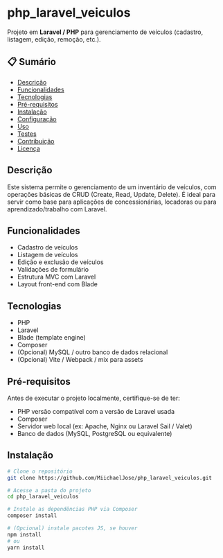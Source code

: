 # php_laravel_veiculos

Projeto em **Laravel / PHP** para gerenciamento de veículos (cadastro, listagem, edição, remoção, etc.).

## 📋 Sumário

- [Descrição](#descrição)  
- [Funcionalidades](#funcionalidades)  
- [Tecnologias](#tecnologias)  
- [Pré-requisitos](#pré-requisitos)  
- [Instalação](#instalação)  
- [Configuração](#configuração)  
- [Uso](#uso)  
- [Testes](#testes)  
- [Contribuição](#contribuição)  
- [Licença](#licença)  

## Descrição

Este sistema permite o gerenciamento de um inventário de veículos, com operações básicas de CRUD (Create, Read, Update, Delete). É ideal para servir como base para aplicações de concessionárias, locadoras ou para aprendizado/trabalho com Laravel.

## Funcionalidades

- Cadastro de veículos  
- Listagem de veículos  
- Edição e exclusão de veículos  
- Validações de formulário  
- Estrutura MVC com Laravel  
- Layout front-end com Blade  

## Tecnologias

- PHP  
- Laravel  
- Blade (template engine)  
- Composer  
- (Opcional) MySQL / outro banco de dados relacional  
- (Opcional) Vite / Webpack / mix para assets  

## Pré-requisitos

Antes de executar o projeto localmente, certifique-se de ter:

- PHP versão compatível com a versão de Laravel usada  
- Composer  
- Servidor web local (ex: Apache, Nginx ou Laravel Sail / Valet)  
- Banco de dados (MySQL, PostgreSQL ou equivalente)  

## Instalação

```bash
# Clone o repositório
git clone https://github.com/MiichaelJose/php_laravel_veiculos.git

# Acesse a pasta do projeto
cd php_laravel_veiculos

# Instale as dependências PHP via Composer
composer install

# (Opcional) instale pacotes JS, se houver
npm install
# ou
yarn install
